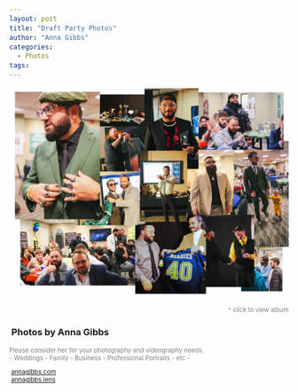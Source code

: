 ```yaml
---
layout: post
title: "Draft Party Photos"
author: "Anna Gibbs"
categories:
  - Photos
tags:
---
```


[![Draft Party](draftnight2324banner.png)](https://annagibbsphotovideo.pixieset.com/loldraftparty/)
<p style="text-align: right; font-size: 80%; color:gray;">^ click to view album</p>

### <i class="fa-solid fa-camera"></i>&nbsp;Photos by Anna Gibbs
<p style="color:gray; font-size: 80%;">Please consider her for your photography and videography needs.<br>- Weddings - Family - Business - Professional Portraits - etc -</p>
<script src="https://kit.fontawesome.com/45ec0bc322.js" crossorigin="anonymous"></script>
<p style="color:gray; font-size: 80%;"><i class="fa-solid fa-globe"></i>&nbsp;<a href="https://annagibbs.com/">annagibbs.com</a><br><i class="fa-brands fa-instagram"></i>&nbsp;<a href="https://www.instagram.com/annagibbs.lens">annagibbs.lens</a></p>

